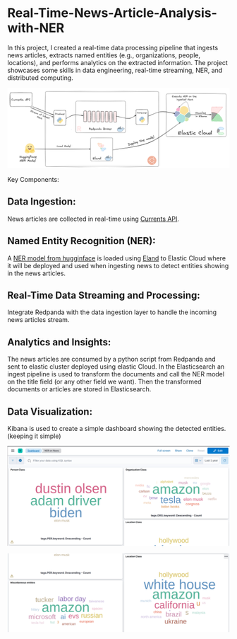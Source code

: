 # Real-Time-News-Article-Analysis-with-NER

In this project, I created a real-time data processing pipeline that ingests news articles, extracts named entities (e.g., organizations, people, locations), and performs analytics on the extracted information. The project showcases some skills in data engineering, real-time streaming, NER, and distributed computing.

![Global Architecture](./images/architecture.png)


Key Components:

## Data Ingestion: 
News articles are collected in real-time using [Currents API](https://currentsapi.services/en).

## Named Entity Recognition (NER):

A [NER model from hugginface](https://huggingface.co/elastic/distilbert-base-uncased-finetuned-conll03-english) is loaded using [Eland](https://www.elastic.co/guide/en/elasticsearch/client/eland/current/index.html) to Elastic Cloud where it will be deployed and used when ingesting news to detect entities showing in the news articles.

## Real-Time Data Streaming and Processing:

Integrate Redpanda with the data ingestion layer to handle the incoming news articles stream.

## Analytics and Insights:

The news articles are consumed by a python script from Redpanda and sent to elastic cluster deployed using elastic Cloud. In the Elasticsearch an ingest pipeline is used to transform the documents and call the NER model on the title field (or any other field we want). Then the transformed documents or articles are stored in Elasticsearch.

## Data Visualization:

Kibana is used to create a simple dashboard showing the detected entities.(keeping it simple)

![dashboard1](./images/kibana-1.png)

![dashboard2](./images/kibana-2.png)
